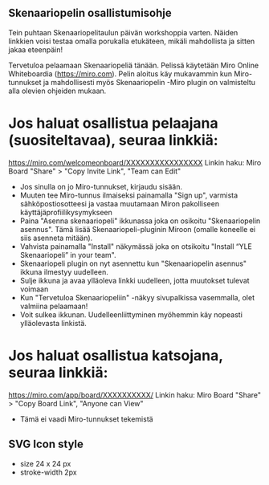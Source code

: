 ## Skenaariopelin osallistumisohje

Tein puhtaan Skenaariopelitaulun päivän workshoppia varten.
Näiden linkkien voisi testaa omalla porukalla etukäteen, mikäli mahdollista ja sitten jakaa eteenpäin!

Tervetuloa pelaamaan Skenaariopeliä tänään.
Pelissä käytetään Miro Online Whiteboardia (https://miro.com).
Pelin aloitus käy mukavammin kun Miro-tunnukset ja mahdollisesti myös
Skenaariopelin -Miro plugin on valmisteltu alla olevien ohjeiden mukaan.

Jos haluat osallistua pelaajana (suositeltavaa), seuraa linkkiä:
================================================

https://miro.com/welcomeonboard/XXXXXXXXXXXXXXXX
Linkin haku: Miro Board "Share" > "Copy Invite Link", "Team can Edit"

- Jos sinulla on jo Miro-tunnukset, kirjaudu sisään.
- Muuten tee Miro-tunnus ilmaiseksi painamalla "Sign up", varmista sähköpostiosotteesi ja vastaa muutamaan Miron pakolliseen käyttäjäprofiilikysymykseen
- Paina "Asenna skenaariopeli" ikkunassa joka on osikoitu "Skenaariopelin asennus". Tämä lisää Skenaariopeli-pluginin Miroon (omalle koneelle ei siis asenneta mitään).
- Vahvista painamalla "Install" näkymässä joka on otsikoitu "Install “YLE Skenaariopeli” in your team".
- Skenaariopeli plugin on nyt asennettu kun "Skenaariopelin asennus" ikkuna ilmestyy uudelleen.
- Sulje ikkuna ja avaa ylläoleva linkki uudelleen, jotta muutokset tulevat voimaan
- Kun "Tervetuloa Skenaariopeliin" -näkyy sivupalkissa vasemmalla, olet valmiina pelaamaan!
- Voit sulkea ikkunan. Uudelleenliittyminen myöhemmin käy nopeasti ylläolevasta linkistä.

Jos haluat osallistua katsojana, seuraa linkkiä:
================================================

https://miro.com/app/board/XXXXXXXXXX/
Linkin haku: Miro Board "Share" > "Copy Board Link", "Anyone can View"

- Tämä ei vaadi Miro-tunnukset tekemistä


## SVG Icon style
- size 24 x 24 px
- stroke-width 2px
